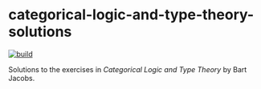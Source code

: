 # categorical-logic-and-type-theory-solutions

[![build](https://github.com/artemmavrin/categorical-logic-and-type-theory-solutions/actions/workflows/build.yml/badge.svg)](https://artemmavrin.github.io/categorical-logic-and-type-theory-solutions/solutions.pdf)

Solutions to the exercises in *Categorical Logic and Type Theory* by Bart Jacobs.
